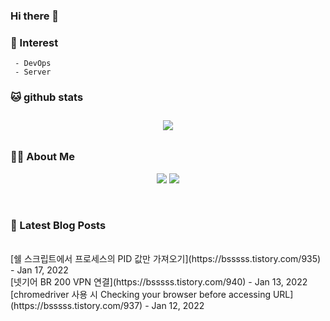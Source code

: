 
### Hi there 👋   

### 📖   Interest   
     - DevOps   
     - Server  

###  🐱 github stats  

<div id="main" align="center">
    <img src="https://github-readme-stats.vercel.app/api?username=qpyu66&hide=stars,contribs&count_private=true&show_icons=true"
        style="height: auto; margin-left: 20px; margin-right: 20px; padding: 10px;"/>
</div>

###  💁‍♀️ About Me  
<p align="center">
    <a href="https://bsssss.tistory.com/"><img src="https://img.shields.io/badge/Blog-FF5722?style=flat-square&logo=Blogger&logoColor=white"/></a>
    <a href="mailto:qpyu66@gmail.com"><img src="https://img.shields.io/badge/Gmail-d14836?style=flat-square&logo=Gmail&logoColor=white&link=qpyu66@gmail.com"/></a>
</p>

<br>

### 📕 Latest Blog Posts   
<br>
[쉘 스크립트에서 프로세스의 PID 값만 가져오기](https://bsssss.tistory.com/935) - Jan 17, 2022<br>
[넷기어 BR 200 VPN 연결](https://bsssss.tistory.com/940) - Jan 13, 2022<br>
[chromedriver 사용 시 Checking your browser before accessing URL](https://bsssss.tistory.com/937) - Jan 12, 2022<br>
